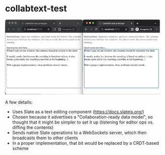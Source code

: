 # collabtext-test

![screenshot](screenshot.png)

A few details:

- Uses Slate as a text editing component (https://docs.slatejs.org/)
- Chosen because it advertises a "Collaboration-ready data model", so thought that it might be simpler to set it up (listening for editor ops vs. diffing the contents)
- Sends native Slate operations to a WebSockets server, which then broadcasts them to other clients
- In a proper implementation, that bit would be replaced by a CRDT-based scheme
